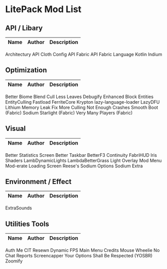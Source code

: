 # LitePack Mod List

## API / Libary

| Name | Author | Description |
| ---- | ------ | ----------- |
Architectury API
Cloth Config API
Fabric API
Fabric Language Kotlin
Indium

## Optimization

| Name | Author | Description |
| ---- | ------ | ----------- |
Better Biome Blend
Cull Less Leaves
Debugify
Enhanced Block Entities
EntityCulling
Fastload
FerriteCore
Krypton
lazy-language-loader
LazyDFU
Lithium
Memory Leak Fix
More Culling
Not Enough Crashes
Smooth Boot (Fabric)
Sodium
Starlight (Fabric)
Very Many Players (Fabric)

## Visual

| Name | Author | Description |
| ---- | ------ | ----------- |
Better Statistics Screen
Better Taskbar
BetterF3
Continuity
FabriHUD
Iris Shaders
LambDynamicLights
LambdaBetterGrass
Light Overlay
Mod Menu
Mod-erate Loading Screen
Reese's Sodium Options
Sodium Extra

## Environment / Effect

| Name | Author | Description |
| ---- | ------ | ----------- |
ExtraSounds

## Utilities Tools

| Name | Author | Description |
| ---- | ------ | ----------- |
Auth Me
CIT Resewn
Dynamic FPS
Main Menu Credits
Mouse Wheelie
No Chat Reports
Screencapper
Your Options Shall Be Respected (YOSBR)
Zoomify
